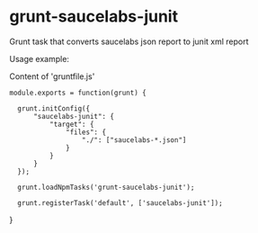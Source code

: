 grunt-saucelabs-junit
=====================

Grunt task that converts saucelabs json report to junit xml report

Usage example: 

Content of 'gruntfile.js'
    
    
    module.exports = function(grunt) {
    
      grunt.initConfig({
          "saucelabs-junit": {
              "target": {
                  "files": {
                      "./": ["saucelabs-*.json"]
                  }
              }
          }
      });
      
      grunt.loadNpmTasks('grunt-saucelabs-junit');
      
      grunt.registerTask('default', ['saucelabs-junit']);
  
}
